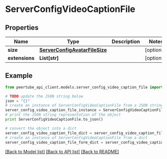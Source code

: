 # ServerConfigVideoCaptionFile


## Properties
Name | Type | Description | Notes
------------ | ------------- | ------------- | -------------
**size** | [**ServerConfigAvatarFileSize**](ServerConfigAvatarFileSize.md) |  | [optional] 
**extensions** | **List[str]** |  | [optional] 

## Example

```python
from peertube_api_client.models.server_config_video_caption_file import ServerConfigVideoCaptionFile

# TODO update the JSON string below
json = "{}"
# create an instance of ServerConfigVideoCaptionFile from a JSON string
server_config_video_caption_file_instance = ServerConfigVideoCaptionFile.from_json(json)
# print the JSON string representation of the object
print ServerConfigVideoCaptionFile.to_json()

# convert the object into a dict
server_config_video_caption_file_dict = server_config_video_caption_file_instance.to_dict()
# create an instance of ServerConfigVideoCaptionFile from a dict
server_config_video_caption_file_form_dict = server_config_video_caption_file.from_dict(server_config_video_caption_file_dict)
```
[[Back to Model list]](../README.md#documentation-for-models) [[Back to API list]](../README.md#documentation-for-api-endpoints) [[Back to README]](../README.md)


